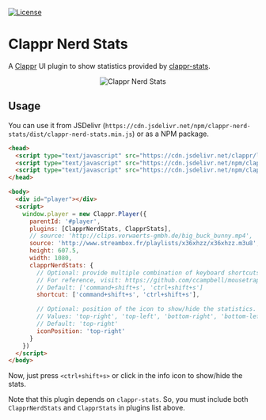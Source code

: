 [![License](https://img.shields.io/badge/license-BSD--3--Clause-blue.svg)](https://img.shields.io/badge/license-BSD--3--Clause-blue.svg)

# Clappr Nerd Stats
A [Clappr](https://github.com/clappr/clappr) UI plugin to show statistics provided by
[clappr-stats](https://github.com/clappr/clappr-stats).

<p align="center">
  <img src="https://raw.githubusercontent.com/lucasrodcosta/clappr-nerd-stats/master/images/clappr-nerd-stats.png" alt="Clappr Nerd Stats"/>
</p>

## Usage

You can use it from JSDelivr (`https://cdn.jsdelivr.net/npm/clappr-nerd-stats/dist/clappr-nerd-stats.min.js`) or as
a NPM package.

```html
<head>
  <script type="text/javascript" src="https://cdn.jsdelivr.net/clappr/latest/clappr.min.js"></script>
  <script type="text/javascript" src="https://cdn.jsdelivr.net/npm/clappr-stats/dist/clappr-stats.min.js"></script>
  <script type="text/javascript" src="https://cdn.jsdelivr.net/npm/clappr-nerd-stats/dist/clappr-nerd-stats.min.js"></script>
</head>

<body>
  <div id="player"></div>
  <script>
    window.player = new Clappr.Player({
      parentId: '#player',
      plugins: [ClapprNerdStats, ClapprStats],
      // source: 'http://clips.vorwaerts-gmbh.de/big_buck_bunny.mp4',
      source: 'http://www.streambox.fr/playlists/x36xhzz/x36xhzz.m3u8',
      height: 607.5,
      width: 1080,
      clapprNerdStats: {
        // Optional: provide multiple combination of keyboard shortcuts to show/hide the statistics.
        // For reference, visit: https://github.com/ccampbell/mousetrap.
        // Default: ['command+shift+s', 'ctrl+shift+s']
        shortcut: ['command+shift+s', 'ctrl+shift+s'],

        // Optional: position of the icon to show/hide the statistics.
        // Values: 'top-right', 'top-left', 'bottom-right', 'bottom-left', 'none'
        // Default: 'top-right'
        iconPosition: 'top-right'
      }
    })
  </script>
</body>
```

Now, just press `<ctrl+shift+s>` or click in the info icon to show/hide the stats.

Note that this plugin depends on `clappr-stats`. So, you must include both `ClapprNerdStats` and
`ClapprStats` in plugins list above.
